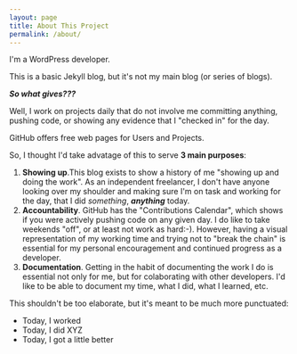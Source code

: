 ```yaml
---
layout: page
title: About This Project
permalink: /about/
---
```


I'm a WordPress developer. 

This is a basic Jekyll blog, but it's not my main blog (or series of blogs).

***So what gives???***

Well, I work on projects daily that do not involve me committing anything, pushing code, or showing any evidence that I "checked in" for the day. 

GitHub offers free web pages for Users and Projects. 

So, I thought I'd take advatage of this to serve **3 main purposes**:

1. **Showing up**.This blog exists to show a history of me "showing up and doing the work". As an independent freelancer, I don't have anyone looking over my shoulder and making sure I'm on task and working for the day, that I did *something*, ***anything*** today. 
2. **Accountability**. GitHub has the "Contributions Calendar", which shows if you were actively pushing code on any given day. I do like to take weekends "off", or at least not work as hard:-). However, having a visual representation of my working time and trying not to "break the chain" is essential for my personal encouragement and continued progress as a developer.
3. **Documentation**. Getting in the habit of documenting the work I do is essential not only for me, but for colaborating with other developers. I'd like to be able to document my time, what I did, what I learned, etc. 

This shouldn't be too elaborate, but it's meant to be much more punctuated:

- Today, I worked
- Today, I did XYZ
- Today, I got a little better

